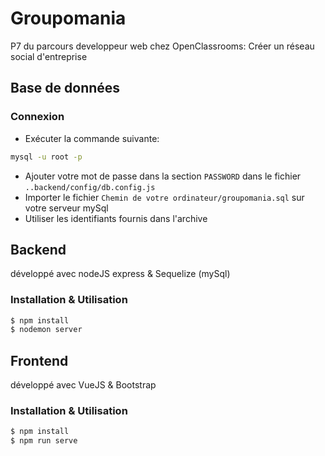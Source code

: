 # Groupomania

P7 du parcours developpeur web chez OpenClassrooms:
Créer un réseau social d'entreprise

## Base de données

### Connexion

* Exécuter la commande suivante:
```bash
mysql -u root -p
```
* Ajouter votre mot de passe dans la section `PASSWORD` dans le fichier `..backend/config/db.config.js`
* Importer le fichier `Chemin de votre ordinateur/groupomania.sql` sur votre serveur mySql
* Utiliser les identifiants fournis dans l'archive

## Backend

développé avec nodeJS express & Sequelize (mySql)

### Installation & Utilisation

```bash
$ npm install
$ nodemon server
```

## Frontend

développé avec VueJS & Bootstrap

### Installation & Utilisation

```bash
$ npm install
$ npm run serve
```



